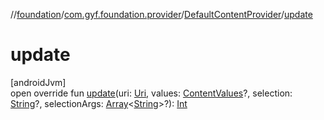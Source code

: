 //[foundation](../../../index.md)/[com.gyf.foundation.provider](../index.md)/[DefaultContentProvider](index.md)/[update](update.md)

# update

[androidJvm]\
open override fun [update](update.md)(uri: [Uri](https://developer.android.com/reference/kotlin/android/net/Uri.html), values: [ContentValues](https://developer.android.com/reference/kotlin/android/content/ContentValues.html)?, selection: [String](https://kotlinlang.org/api/core/kotlin-stdlib/kotlin/-string/index.html)?, selectionArgs: [Array](https://kotlinlang.org/api/core/kotlin-stdlib/kotlin/-array/index.html)&lt;[String](https://kotlinlang.org/api/core/kotlin-stdlib/kotlin/-string/index.html)&gt;?): [Int](https://kotlinlang.org/api/core/kotlin-stdlib/kotlin/-int/index.html)